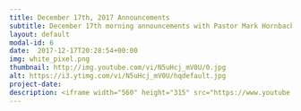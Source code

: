 ```yaml
---
title: December 17th, 2017 Announcements
subtitle: December 17th morning announcements with Pastor Mark Hornback and Sarah Peel.
layout: default
modal-id: 6 
date:  2017-12-17T20:28:54+00:00
img: white_pixel.png
thumbnail: http://img.youtube.com/vi/N5uHcj_mV0U/0.jpg
alt: https://i3.ytimg.com/vi/N5uHcj_mV0U/hqdefault.jpg
project-date: 
description: <iframe width="560" height="315" src="https://www.youtube.com/embed/N5uHcj_mV0U" frameborder="0" allowfullscreen></iframe> 
---
```

